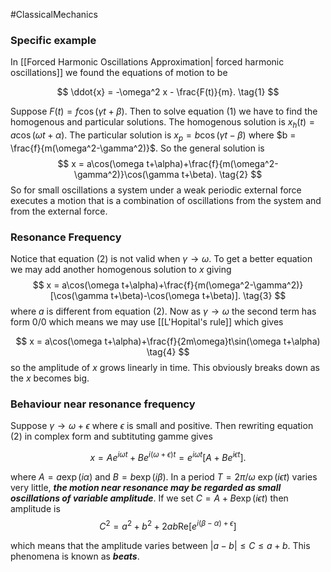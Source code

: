 #ClassicalMechanics 

### Specific example
In [[Forced Harmonic Oscillations Approximation| forced harmonic oscillations]] we found the equations of motion to be 

$$
\ddot{x} = -\omega^2 x - \frac{F(t)}{m}. \tag{1}
$$

Suppose $F(t) = f\cos(\gamma t + \beta)$. Then to solve equation (1) we have to find the homogenous and particular solutions. The homogenous solution is $x_h(t) = a\cos(\omega t + \alpha)$. The particular solution is $x_p = b\cos(\gamma t-\beta)$ where $b = \frac{f}{m(\omega^2-\gamma^2)}$. So the general solution is 
$$
x = a\cos(\omega t+\alpha)+\frac{f}{m(\omega^2-\gamma^2)}\cos(\gamma t+\beta). \tag{2}
$$
So for small oscillations a system under a weak periodic external force executes a motion that is a combination of oscillations from the system and from the external force.

### Resonance Frequency 
Notice that equation (2) is not valid when $\gamma \rightarrow \omega$. To get a better equation we may add another homogenous solution to $x$ giving
$$
x = a\cos(\omega t+\alpha)+\frac{f}{m(\omega^2-\gamma^2)}[\cos(\gamma t+\beta)-\cos(\omega t+\beta)]. \tag{3}
$$
where $a$ is different from equation (2). Now as $\gamma \rightarrow \omega$ the second term has form 0/0 which means we may use [[L'Hopital's rule]] which gives

$$
x = a\cos(\omega t+\alpha)+\frac{f}{2m\omega}t\sin(\omega t+\alpha) \tag{4}
$$
so the amplitude of $x$ grows linearly in time. This obviously breaks down as the $x$ becomes big.

### Behaviour near resonance frequency
Suppose $\gamma \rightarrow \omega+\epsilon$ where $\epsilon$ is small and positive. Then rewriting equation (2) in complex form and subtituting gamme gives

$$
x = Ae^{i\omega t}+Be^{i(\omega+\epsilon)t} = e^{i\omega t}[A+Be^{i\epsilon t}]. \tag{5}
$$

where $A = a\exp(i\alpha)$ and $B = b\exp(i\beta)$. In a period $T = 2\pi/\omega$ $\exp(i\epsilon t)$ varies very little, ***the motion near resonance may be regarded as small oscillations of variable amplitude***. If we set $C = A+B\exp(i\epsilon t)$ then amplitude is 
$$
C^2 = a^2+b^2+2ab\text{Re}[e^{i(\beta-\alpha)+\epsilon}]
$$

which means that the amplitude varies between $|a-b|\leq C\leq a+b$. This phenomena is known as ***beats***.